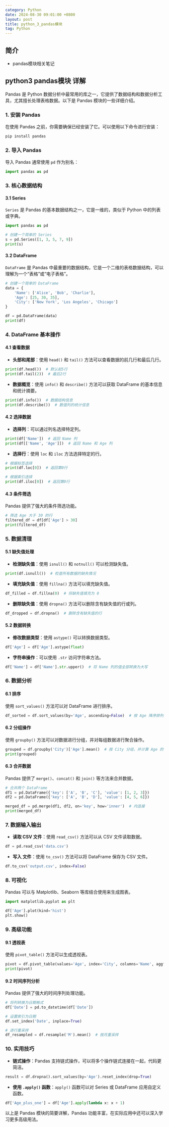 ```yaml
---
category: Python
date: 2024-08-30 09:01:00 +0800
layout: post
title: python_3_pandas模块
tag: Python
---
```

## 简介

+ pandas模块相关笔记

## python3 pandas模块 详解

Pandas 是 Python 数据分析中最常用的库之一，它提供了数据结构和数据分析工具，尤其擅长处理表格数据。以下是 Pandas 模块的一些详细介绍。

### 1. 安装 Pandas
在使用 Pandas 之前，你需要确保已经安装了它。可以使用以下命令进行安装：

```bash
pip install pandas
```

### 2. 导入 Pandas
导入 Pandas 通常使用 `pd` 作为别名：

```python
import pandas as pd
```

### 3. 核心数据结构

#### 3.1 Series
`Series` 是 Pandas 的基本数据结构之一，它是一维的，类似于 Python 中的列表或字典。

```python
import pandas as pd

# 创建一个简单的 Series
s = pd.Series([1, 3, 5, 7, 9])
print(s)
```

#### 3.2 DataFrame
`DataFrame` 是 Pandas 中最重要的数据结构，它是一个二维的表格数据结构，可以理解为一个“表格”或“电子表格”。

```python
# 创建一个简单的 DataFrame
data = {
    'Name': ['Alice', 'Bob', 'Charlie'],
    'Age': [25, 30, 35],
    'City': ['New York', 'Los Angeles', 'Chicago']
}

df = pd.DataFrame(data)
print(df)
```

### 4. DataFrame 基本操作

#### 4.1 查看数据
- **头部和尾部**：使用 `head()` 和 `tail()` 方法可以查看数据的前几行和最后几行。

```python
print(df.head())  # 默认前5行
print(df.tail(2))  # 最后2行
```

- **数据概览**：使用 `info()` 和 `describe()` 方法可以获取 DataFrame 的基本信息和统计摘要。

```python
print(df.info())  # 数据结构信息
print(df.describe())  # 数值列的统计信息
```

#### 4.2 选择数据
- **选择列**：可以通过列名选择特定列。

```python
print(df['Name'])  # 返回 Name 列
print(df[['Name', 'Age']])  # 返回 Name 和 Age 列
```

- **选择行**：使用 `loc` 和 `iloc` 方法选择特定的行。

```python
# 根据标签选择
print(df.loc[0])  # 返回第0行

# 根据索引选择
print(df.iloc[0])  # 返回第0行
```

#### 4.3 条件筛选
Pandas 提供了强大的条件筛选功能。

```python
# 筛选 Age 大于 30 的行
filtered_df = df[df['Age'] > 30]
print(filtered_df)
```

### 5. 数据清理

#### 5.1 缺失值处理
- **检测缺失值**：使用 `isnull()` 和 `notnull()` 可以检测缺失值。

```python
print(df.isnull())  # 检查所有数据的缺失情况
```

- **填充缺失值**：使用 `fillna()` 方法可以填充缺失值。

```python
df_filled = df.fillna(0)  # 将缺失值填充为 0
```

- **删除缺失值**：使用 `dropna()` 方法可以删除含有缺失值的行或列。

```python
df_dropped = df.dropna()  # 删除含有缺失值的行
```

#### 5.2 数据转换
- **修改数据类型**：使用 `astype()` 可以转换数据类型。

```python
df['Age'] = df['Age'].astype(float)
```

- **字符串操作**：可以使用 `.str` 访问字符串方法。

```python
df['Name'] = df['Name'].str.upper()  # 将 Name 列的值全部转换为大写
```

### 6. 数据分析

#### 6.1 排序
使用 `sort_values()` 方法可以对 DataFrame 进行排序。

```python
df_sorted = df.sort_values(by='Age', ascending=False)  # 按 Age 降序排列
```

#### 6.2 分组操作
使用 `groupby()` 方法可以对数据进行分组，并对每组数据进行聚合操作。

```python
grouped = df.groupby('City')['Age'].mean()  # 按 City 分组，并计算 Age 的平均值
print(grouped)
```

#### 6.3 合并数据
Pandas 提供了 `merge()`、`concat()` 和 `join()` 等方法来合并数据。

```python
# 合并两个 DataFrame
df1 = pd.DataFrame({'key': ['A', 'B', 'C'], 'value': [1, 2, 3]})
df2 = pd.DataFrame({'key': ['A', 'B', 'D'], 'value': [4, 5, 6]})

merged_df = pd.merge(df1, df2, on='key', how='inner')  # 内连接
print(merged_df)
```

### 7. 数据输入输出

- **读取 CSV 文件**：使用 `read_csv()` 方法可以从 CSV 文件读取数据。

```python
df = pd.read_csv('data.csv')
```

- **写入  文件**：使用 `to_csv()` 方法可以将 DataFrame 保存为 CSV 文件。

```python
df.to_csv('output.csv', index=False)
```

### 8. 可视化
Pandas 可以与 Matplotlib、Seaborn 等库结合使用来生成图表。

```python
import matplotlib.pyplot as plt

df['Age'].plot(kind='hist')
plt.show()
```

### 9. 高级功能

#### 9.1 透视表
使用 `pivot_table()` 方法可以生成透视表。

```python
pivot = df.pivot_table(values='Age', index='City', columns='Name', aggfunc='mean')
print(pivot)
```

#### 9.2 时间序列分析
Pandas 提供了强大的时间序列处理功能。

```python
# 将列转换为日期格式
df['Date'] = pd.to_datetime(df['Date'])

# 设置索引为日期
df.set_index('Date', inplace=True)

# 进行重采样
df_resampled = df.resample('M').mean()  # 按月重采样
```

### 10. 实用技巧

- **链式操作**：Pandas 支持链式操作，可以将多个操作链式连接在一起，代码更简洁。

```python
result = df.dropna().sort_values(by='Age').reset_index(drop=True)
```

- **使用 `.apply()` 函数**：`apply()` 函数可以对 Series 或 DataFrame 应用自定义函数。

```python
df['Age_plus_one'] = df['Age'].apply(lambda x: x + 1)
```

以上是 Pandas 模块的简要详解，Pandas 功能丰富，在实际应用中还可以深入学习更多高级用法。